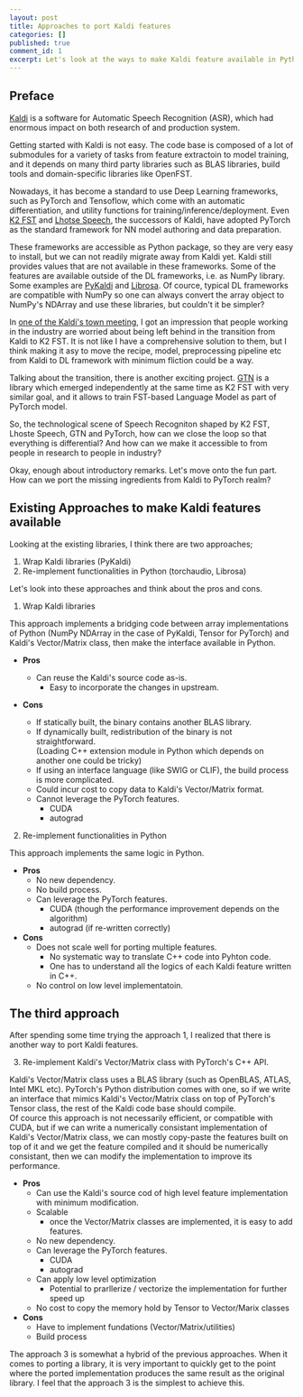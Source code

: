 ```yaml
---
layout: post
title: Approaches to port Kaldi features
categories: []
published: true
comment_id: 1
excerpt: Let's look at the ways to make Kaldi feature available in Python.
---
```


## Preface

[Kaldi](https://github.com/kaldi-asr/kaldi) is a software for Automatic Speech Recognition (ASR), which had enormous impact on both research of and production system.

Getting started with Kaldi is not easy. The code base is composed of a lot of submodules for a variety of tasks from feature extractoin to model training, and it depends on many third party libraries such as BLAS libraries, build tools and domain-specific libraries like OpenFST.

Nowadays, it has become a standard to use Deep Learning frameworks, such as PyTorch and Tensoflow, which come with an automatic differentiation, and utility functions for training/inference/deployment. Even [K2 FST](https://github.com/k2-fsa/k2) and [Lhotse Speech](https://github.com/lhotse-speech/lhotse), the successors of Kaldi, have adopted PyTorch as the standard framework for NN model authoring and data preparation.

These frameworks are accessible as Python package, so they are very easy to install, but we can not readily migrate away from Kaldi yet. Kaldi still provides values that are not available in these frameworks. Some of the features are available outside of the DL frameworks, i.e. as NumPy library. Some examples are [PyKaldi](https://github.com/pykaldi/pykaldi) and [Librosa](https://github.com/librosa/librosa). Of cource, typical DL frameworks are compatible with NumPy so one can always convert the array object to NumPy's NDArray and use these libraries, but couldn't it be simpler?

In [one of the Kaldi's town meeting](https://www.kaldi.dev/industry.html), I got an impression that people working in the industry are worried about being left behind in the transition from Kaldi to K2 FST. It is not like I have a comprehensive solution to them, but I think making it asy to move the recipe, model, preprocessing pipeline etc from Kaldi to DL framework with minimum fliction could be a way.

Talking about the transition, there is another exciting project. [GTN](https://github.com/facebookresearch/gtn) is a library which emerged independently at the same time as K2 FST with very similar goal, and it allows to train FST-based Language Model as part of PyTorch model.

So, the technological scene of Speech Recogniton shaped by K2 FST, Lhoste Speech, GTN and PyTorch, how can we close the loop so that everything is differential? And how can we make it accessible to from people in research to people in industry?

Okay, enough about introductory remarks. Let's move onto the fun part. How can we port the missing ingredients from Kaldi to PyTorch realm?

## Existing Approaches to make Kaldi features available

Looking at the existing libraries, I think there are two approaches;

1. Wrap Kaldi libraries (PyKaldi)
2. Re-implement functionalities in Python (torchaudio, Librosa)

Let's look into these approaches and think about the pros and cons.

<ol start="1">
  <li>Wrap Kaldi libraries</li>
</ol>

This approach implements a bridging code between array implementations of Python (NumPy NDArray in the case of PyKaldi, Tensor for PyTorch) and Kaldi's Vector/Matrix class, then make the interface available in Python.  

- **Pros**
   - Can reuse the Kaldi's source code as-is.
      - Easy to incorporate the changes in upstream.

- **Cons**
   - If statically built, the binary contains another BLAS library.
   - If dynamically built, redistribution of the binary is not straightforward.  
     (Loading C++ extension module in Python which depends on another one could be tricky)
   - If using an interface language (like SWIG or CLIF), the build process is more complicated.
   - Could incur cost to copy data to Kaldi's Vector/Matrix format.
   - Cannot leverage the PyTorch features.
       - CUDA
       - autograd

<ol start="2">
  <li>Re-implement functionalities in Python</li>
</ol>

This approach implements the same logic in Python.

- **Pros**
   - No new dependency.
   - No build process.
   - Can leverage the PyTorch features.
      - CUDA (though the performance improvement depends on the algorithm)
      - autograd (if re-written correctly)
- **Cons**
   - Does not scale well for porting multiple features.
      - No systematic way to translate C++ code into Pyhton code.
      - One has to understand all the logics of each Kaldi feature written in C++.
   - No control on low level implementatoin.

## The third approach

After spending some time trying the approach 1, I realized that there is another way to port Kaldi features.

<ol start="3">
  <li>Re-implement Kaldi's Vector/Matrix class with PyTorch's C++ API.</li>
</ol>

Kaldi's Vector/Matrix class uses a BLAS library (such as OpenBLAS, ATLAS, Intel MKL etc). PyTorch's Python distribution comes with one, so if we write an interface that mimics Kaldi's Vector/Matrix class on top of PyTorch's Tensor class, the rest of the Kaldi code base should compile.  
Of cource this approach is not necessarily efficient, or compatible with CUDA, but if we can write a numerically consistant implementation of Kaldi's Vector/Matrix class, we can mostly copy-paste the features built on top of it and we get the feature compiled and it should be numerically consistant, then we can modify the implementation to improve its performance.

- **Pros**
   - Can use the Kaldi's source cod of high level feature implementation with minimum modification.
   - Scalable  
      - once the Vector/Matrix classes are implemented, it is easy to add features.
   - No new dependency.
   - Can leverage the PyTorch features.
      - CUDA
      - autograd
   - Can apply low level optimization
      - Potential to prarllerize / vectorize the implementation for further speed up
   - No cost to copy the memory hold by Tensor to Vector/Marix classes
- **Cons**
   - Have to implement fundations (Vector/Matrix/utilities)
   - Build process

The approach 3 is somewhat a hybrid of the previous approaches. When it comes to porting a library, it is very important to quickly get to the point where the ported implementation produces the same result as the original library. I feel that the approach 3 is the simplest to achieve this.
